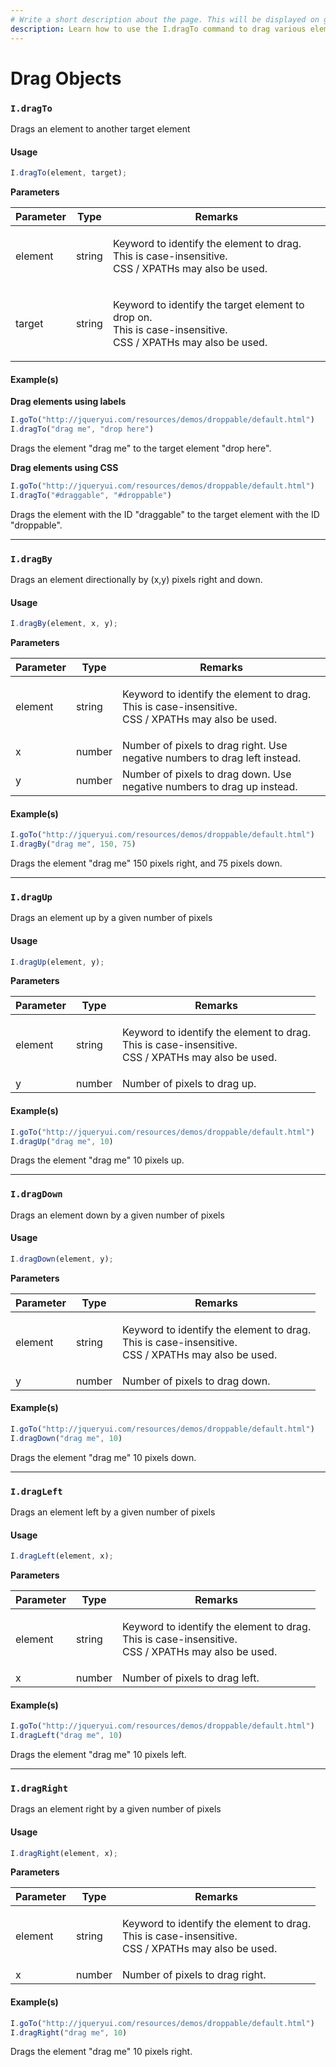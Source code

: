 ```yaml
---
# Write a short description about the page. This will be displayed on google search results.
description: Learn how to use the I.dragTo command to drag various elements in your UIlicious test.
---
```


# Drag Objects

### `I.dragTo` <a href="#idragto" id="idragto"></a>

Drags an element to another target element

#### Usage <a href="#usage" id="usage"></a>

```javascript
I.dragTo(element, target);
```

**Parameters**

| Parameter | Type   | Remarks                                                                                                                  |
| --------- | ------ | ------------------------------------------------------------------------------------------------------------------------ |
| element   | string | <p>Keyword to identify the element to drag.<br>This is case-insensitive.<br>CSS / XPATHs may also be used.</p>           |
| target    | string | <p>Keyword to identify the target element to drop on.<br>This is case-insensitive.<br>CSS / XPATHs may also be used.</p> |

#### Example(s) <a href="#examples" id="examples"></a>

**Drag elements using labels**

```javascript
I.goTo("http://jqueryui.com/resources/demos/droppable/default.html")
I.dragTo("drag me", "drop here")
```

Drags the element "drag me" to the target element "drop here".

**Drag elements using CSS**

```javascript
I.goTo("http://jqueryui.com/resources/demos/droppable/default.html")
I.dragTo("#draggable", "#droppable")
```

Drags the element with the ID "draggable" to the target element with the ID "droppable".

***

### `I.dragBy` <a href="#idragby" id="idragby"></a>

Drags an element directionally by (x,y) pixels right and down.

#### Usage <a href="#usage" id="usage"></a>

```javascript
I.dragBy(element, x, y);
```

**Parameters**

| Parameter | Type   | Remarks                                                                                                        |
| --------- | ------ | -------------------------------------------------------------------------------------------------------------- |
| element   | string | <p>Keyword to identify the element to drag.<br>This is case-insensitive.<br>CSS / XPATHs may also be used.</p> |
| x         | number | Number of pixels to drag right. Use negative numbers to drag left instead.                                     |
| y         | number | Number of pixels to drag down. Use negative numbers to drag up instead.                                        |

#### Example(s) <a href="#examples" id="examples"></a>

```javascript
I.goTo("http://jqueryui.com/resources/demos/droppable/default.html")
I.dragBy("drag me", 150, 75)
```

Drags the element "drag me" 150 pixels right, and 75 pixels down.

***

### `I.dragUp` <a href="#idragup" id="idragup"></a>

Drags an element up by a given number of pixels

#### Usage <a href="#usage" id="usage"></a>

```javascript
I.dragUp(element, y);
```

**Parameters**

| Parameter | Type   | Remarks                                                                                                        |
| --------- | ------ | -------------------------------------------------------------------------------------------------------------- |
| element   | string | <p>Keyword to identify the element to drag.<br>This is case-insensitive.<br>CSS / XPATHs may also be used.</p> |
| y         | number | Number of pixels to drag up.                                                                                   |

#### Example(s) <a href="#examples" id="examples"></a>

```javascript
I.goTo("http://jqueryui.com/resources/demos/droppable/default.html")
I.dragUp("drag me", 10)
```

Drags the element "drag me" 10 pixels up.

***

### `I.dragDown` <a href="#idragdown" id="idragdown"></a>

Drags an element down by a given number of pixels

#### Usage <a href="#usage" id="usage"></a>

```javascript
I.dragDown(element, y);
```

**Parameters**

| Parameter | Type   | Remarks                                                                                                        |
| --------- | ------ | -------------------------------------------------------------------------------------------------------------- |
| element   | string | <p>Keyword to identify the element to drag.<br>This is case-insensitive.<br>CSS / XPATHs may also be used.</p> |
| y         | number | Number of pixels to drag down.                                                                                 |

#### Example(s) <a href="#examples" id="examples"></a>

```javascript
I.goTo("http://jqueryui.com/resources/demos/droppable/default.html")
I.dragDown("drag me", 10)
```

Drags the element "drag me" 10 pixels down.

***

### `I.dragLeft` <a href="#idragleft" id="idragleft"></a>

Drags an element left by a given number of pixels

#### Usage <a href="#usage" id="usage"></a>

```javascript
I.dragLeft(element, x);
```

**Parameters**

| Parameter | Type   | Remarks                                                                                                        |
| --------- | ------ | -------------------------------------------------------------------------------------------------------------- |
| element   | string | <p>Keyword to identify the element to drag.<br>This is case-insensitive.<br>CSS / XPATHs may also be used.</p> |
| x         | number | Number of pixels to drag left.                                                                                 |

#### Example(s) <a href="#examples" id="examples"></a>

```javascript
I.goTo("http://jqueryui.com/resources/demos/droppable/default.html")
I.dragLeft("drag me", 10)
```

Drags the element "drag me" 10 pixels left.

***

### `I.dragRight` <a href="#idragright" id="idragright"></a>

Drags an element right by a given number of pixels

#### Usage <a href="#usage" id="usage"></a>

```javascript
I.dragRight(element, x);
```

**Parameters**

| Parameter | Type   | Remarks                                                                                                        |
| --------- | ------ | -------------------------------------------------------------------------------------------------------------- |
| element   | string | <p>Keyword to identify the element to drag.<br>This is case-insensitive.<br>CSS / XPATHs may also be used.</p> |
| x         | number | Number of pixels to drag right.                                                                                |

#### Example(s) <a href="#examples" id="examples"></a>

```javascript
I.goTo("http://jqueryui.com/resources/demos/droppable/default.html")
I.dragRight("drag me", 10)
```

Drags the element "drag me" 10 pixels right.

